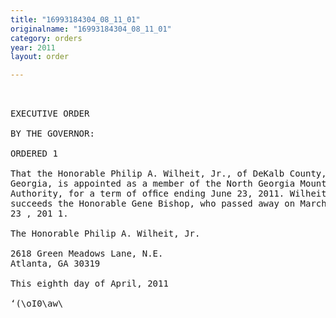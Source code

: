 ```yaml
---
title: "16993184304_08_11_01"
originalname: "16993184304_08_11_01"
category: orders
year: 2011
layout: order

---
```

<pre>
 

EXECUTIVE ORDER

BY THE GOVERNOR:

ORDERED 1

That the Honorable Philip A. Wilheit, Jr., of DeKalb County,
Georgia, is appointed as a member of the North Georgia Mountains
Authority, for a term of ofﬁce ending June 23, 2011. Wilheit
succeeds the Honorable Gene Bishop, who passed away on March
23 , 201 1.

The Honorable Philip A. Wilheit, Jr.

2618 Green Meadows Lane, N.E.
Atlanta, GA 30319

This eighth day of April, 2011

‘(\oI0\aw\<E)¢a1L

GOVERNOR

</pre>
